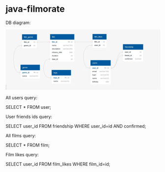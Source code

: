 # java-filmorate
DB diagram:

![Filmorate database diagram](https://github.com/huagary/java-filmorate/blob/main/images/filmorate_db.jpg)

All users query:

  SELECT * FROM user;

User friends ids query:

  SELECT user_id FROM friendship WHERE user_id=id AND confirmed;

All films query:

  SELECT * FROM film;

Film likes query:

  SELECT user_id FROM film_likes WHERE film_id=id;
